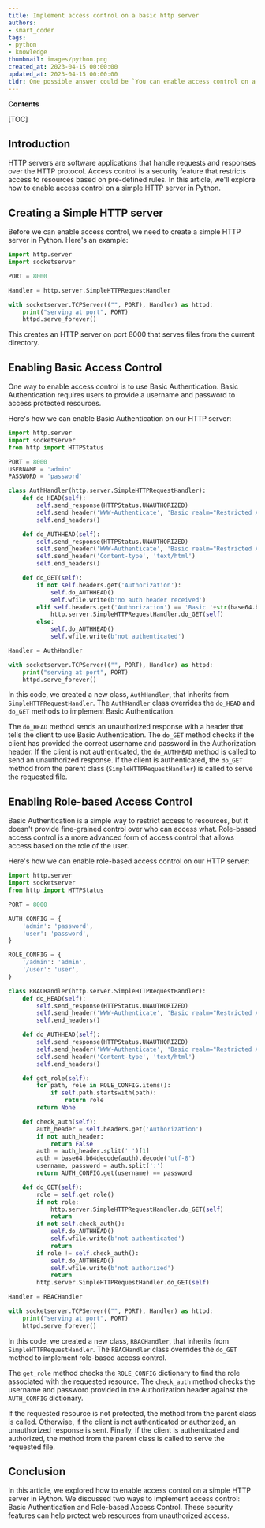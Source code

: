 ```yaml
---
title: Implement access control on a basic http server
authors:
- smart_coder
tags:
- python
- knowledge
thumbnail: images/python.png
created_at: 2023-04-15 00:00:00
updated_at: 2023-04-15 00:00:00
tldr: One possible answer could be `You can enable access control on a simple HTTP server in Python by implementing authentication and authorization mechanisms, such as using a username and password or checking the user`s IP address.`
---
```


**Contents**

[TOC]

## Introduction

HTTP servers are software applications that handle requests and responses over the HTTP protocol. Access control is a security feature that restricts access to resources based on pre-defined rules. In this article, we'll explore how to enable access control on a simple HTTP server in Python.

## Creating a Simple HTTP server

Before we can enable access control, we need to create a simple HTTP server in Python. Here's an example:

```python
import http.server
import socketserver

PORT = 8000

Handler = http.server.SimpleHTTPRequestHandler

with socketserver.TCPServer(("", PORT), Handler) as httpd:
    print("serving at port", PORT)
    httpd.serve_forever()
```

This creates an HTTP server on port 8000 that serves files from the current directory.

## Enabling Basic Access Control

One way to enable access control is to use Basic Authentication. Basic Authentication requires users to provide a username and password to access protected resources.

Here's how we can enable Basic Authentication on our HTTP server:

```python
import http.server
import socketserver
from http import HTTPStatus

PORT = 8000
USERNAME = 'admin'
PASSWORD = 'password'

class AuthHandler(http.server.SimpleHTTPRequestHandler):
    def do_HEAD(self):
        self.send_response(HTTPStatus.UNAUTHORIZED)
        self.send_header('WWW-Authenticate', 'Basic realm="Restricted Area"')
        self.end_headers()

    def do_AUTHHEAD(self):
        self.send_response(HTTPStatus.UNAUTHORIZED)
        self.send_header('WWW-Authenticate', 'Basic realm="Restricted Area"')
        self.send_header('Content-type', 'text/html')
        self.end_headers()

    def do_GET(self):
        if not self.headers.get('Authorization'):
            self.do_AUTHHEAD()
            self.wfile.write(b'no auth header received')
        elif self.headers.get('Authorization') == 'Basic '+str(base64.b64encode(bytes(f"{USERNAME}:{PASSWORD}", "utf-8")), "utf-8"):
            http.server.SimpleHTTPRequestHandler.do_GET(self)
        else:
            self.do_AUTHHEAD()
            self.wfile.write(b'not authenticated')

Handler = AuthHandler

with socketserver.TCPServer(("", PORT), Handler) as httpd:
    print("serving at port", PORT)
    httpd.serve_forever()
```

In this code, we created a new class, `AuthHandler`, that inherits from `SimpleHTTPRequestHandler`. The `AuthHandler` class overrides the `do_HEAD` and `do_GET` methods to implement Basic Authentication.

The `do_HEAD` method sends an unauthorized response with a header that tells the client to use Basic Authentication. The `do_GET` method checks if the client has provided the correct username and password in the Authorization header. If the client is not authenticated, the `do_AUTHHEAD` method is called to send an unauthorized response. If the client is authenticated, the `do_GET` method from the parent class (`SimpleHTTPRequestHandler`) is called to serve the requested file.

## Enabling Role-based Access Control

Basic Authentication is a simple way to restrict access to resources, but it doesn't provide fine-grained control over who can access what. Role-based access control is a more advanced form of access control that allows access based on the role of the user.

Here's how we can enable role-based access control on our HTTP server:

```python
import http.server
import socketserver
from http import HTTPStatus

PORT = 8000

AUTH_CONFIG = {
    'admin': 'password',
    'user': 'password',
}

ROLE_CONFIG = {
    '/admin': 'admin',
    '/user': 'user',
}

class RBACHandler(http.server.SimpleHTTPRequestHandler):
    def do_HEAD(self):
        self.send_response(HTTPStatus.UNAUTHORIZED)
        self.send_header('WWW-Authenticate', 'Basic realm="Restricted Area"')
        self.end_headers()

    def do_AUTHHEAD(self):
        self.send_response(HTTPStatus.UNAUTHORIZED)
        self.send_header('WWW-Authenticate', 'Basic realm="Restricted Area"')
        self.send_header('Content-type', 'text/html')
        self.end_headers()

    def get_role(self):
        for path, role in ROLE_CONFIG.items():
            if self.path.startswith(path):
                return role
        return None

    def check_auth(self):
        auth_header = self.headers.get('Authorization')
        if not auth_header:
            return False
        auth = auth_header.split(' ')[1]
        auth = base64.b64decode(auth).decode('utf-8')
        username, password = auth.split(':')
        return AUTH_CONFIG.get(username) == password

    def do_GET(self):
        role = self.get_role()
        if not role:
            http.server.SimpleHTTPRequestHandler.do_GET(self)
            return
        if not self.check_auth():
            self.do_AUTHHEAD()
            self.wfile.write(b'not authenticated')
            return
        if role != self.check_auth():
            self.do_AUTHHEAD()
            self.wfile.write(b'not authorized')
            return
        http.server.SimpleHTTPRequestHandler.do_GET(self)

Handler = RBACHandler

with socketserver.TCPServer(("", PORT), Handler) as httpd:
    print("serving at port", PORT)
    httpd.serve_forever()
```

In this code, we created a new class, `RBACHandler`, that inherits from `SimpleHTTPRequestHandler`. The `RBACHandler` class overrides the `do_GET` method to implement role-based access control.

The `get_role` method checks the `ROLE_CONFIG` dictionary to find the role associated with the requested resource. The `check_auth` method checks the username and password provided in the Authorization header against the `AUTH_CONFIG` dictionary.

If the requested resource is not protected, the method from the parent class is called. Otherwise, if the client is not authenticated or authorized, an unauthorized response is sent. Finally, if the client is authenticated and authorized, the method from the parent class is called to serve the requested file.

## Conclusion

In this article, we explored how to enable access control on a simple HTTP server in Python. We discussed two ways to implement access control: Basic Authentication and Role-based Access Control. These security features can help protect web resources from unauthorized access.
